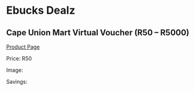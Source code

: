
# Ebucks Dealz
## Cape Union Mart Virtual Voucher (R50 – R5000)
[Product Page](https://www.ebucks.com/web/shop/productSelected.do?prodId=273787039&catId=227677169)

Price: R50

Image: 

Savings: 


	